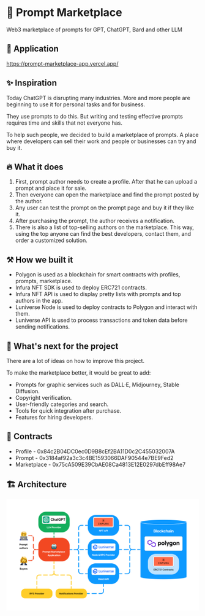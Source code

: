 # 🤖 Prompt Marketplace

Web3 marketplace of prompts for GPT, ChatGPT, Bard and other LLM

## 🔗 Application

https://prompt-marketplace-app.vercel.app/

## ✨ Inspiration

Today ChatGPT is disrupting many industries. More and more people are beginning to use it for personal tasks and for business.

They use prompts to do this. But writing and testing effective prompts requires time and skills that not everyone has.

To help such people, we decided to build a marketplace of prompts. A place where developers can sell their work and people or businesses can try and buy it.

## 🔥 What it does

1. First, prompt author needs to create a profile. After that he can upload a prompt and place it for sale.
2. Then everyone can open the marketplace and find the prompt posted by the author.
3. Any user can test the prompt on the prompt page and buy it if they like it.
4. After purchasing the prompt, the author receives a notification.
5. There is also a list of top-selling authors on the marketplace. This way, using the top anyone can find the best developers, contact them, and order a customized solution.

## ⚒️ How we built it

- Polygon is used as a blockchain for smart contracts with profiles, prompts, marketplace.
- Infura NFT SDK is used to deploy ERC721 contracts.
- Infura NFT API is used to display pretty lists with prompts and top authors in the app.
- Luniverse Node is used to deploy contracts to Polygon and interact with them.
- Luniverse API is used to process transactions and token data before sending notifications.

## 🚀 What's next for the project

There are a lot of ideas on how to improve this project.

To make the marketplace better, it would be great to add:

- Prompts for graphic services such as DALL·E, Midjourney, Stable Diffusion.
- Copyright verification.
- User-friendly categories and search.
- Tools for quick integration after purchase.
- Features for hiring developers.

## 📃 Contracts

- Profile - 0x84c2B04DC0ec0D9B8cEf2BA11D0c2C455032007A
- Prompt - 0x3184af92a3c3c4BE1593066DAF90544e7BE9Fed2
- Marketplace - 0x75cA509E39CbAE08Ca4813E12E0297dbEff98Ae7

## 🏗️ Architecture

![Architecture](architecture.png)
